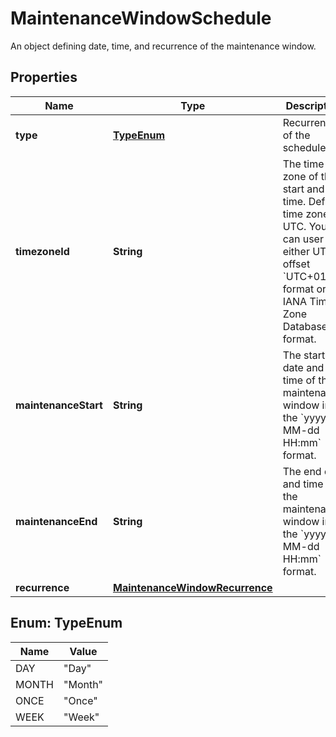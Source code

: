 

# MaintenanceWindowSchedule

An object defining date, time, and recurrence of the maintenance window.

## Properties

| Name | Type | Description | Notes |
|------------ | ------------- | ------------- | -------------|
|**type** | [**TypeEnum**](#TypeEnum) | Recurrence of the schedule. |  |
|**timezoneId** | **String** | The time zone of the start and end time. Default time zone is UTC.    You can user either UTC offset &#x60;UTC+01:00&#x60; format or the IANA Time Zone Database format. |  [optional] |
|**maintenanceStart** | **String** | The start date and time of the maintenance window in the &#x60;yyyy-MM-dd HH:mm&#x60; format. |  |
|**maintenanceEnd** | **String** | The end date and time of the maintenance window in the &#x60;yyyy-MM-dd HH:mm&#x60; format. |  |
|**recurrence** | [**MaintenanceWindowRecurrence**](MaintenanceWindowRecurrence.md) |  |  [optional] |



## Enum: TypeEnum

| Name | Value |
|---- | -----|
| DAY | &quot;Day&quot; |
| MONTH | &quot;Month&quot; |
| ONCE | &quot;Once&quot; |
| WEEK | &quot;Week&quot; |



